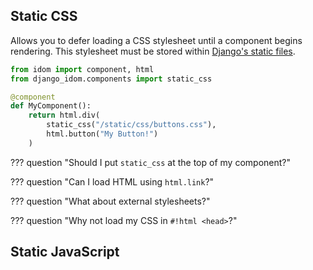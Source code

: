 ## Static CSS

Allows you to defer loading a CSS stylesheet until a component begins rendering. This stylesheet must be stored within [Django's static files](https://docs.djangoproject.com/en/dev/howto/static-files/).

```python title="components.py"
from idom import component, html
from django_idom.components import static_css

@component
def MyComponent():
    return html.div(
        static_css("/static/css/buttons.css"),
        html.button("My Button!")
    )
```

??? question "Should I put `static_css` at the top of my component?"

<!-- Yes, to ensure proper load order -->

??? question "Can I load HTML using `html.link`?"

??? question "What about external stylesheets?"

??? question "Why not load my CSS in `#!html <head>`?"

<!-- Generally, Django stylesheets are loaded in your `#!html <head>` using the `#!jinja {% load static %}` template tag.  -->

## Static JavaScript

<!-- In progress -->
